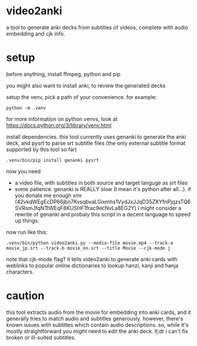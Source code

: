 # video2anki
a tool to generate anki decks from subtitles of videos, complete with audio embedding and cjk info.


# setup
before anything, install ffmpeg, python and pip

you might also want to install anki, to review the generated decks

setup the venv, pick a path of your convenience. for example:
```
python -m .venv
```
for more information on python venvs, look at https://docs.python.org/3/library/venv.html

install dependencies. this tool currently uses genanki to generate the anki deck, and pysrt to parse srt subtitle files (the only external subtitle format supported by this tool so far)
```
.venv/bin/pip install genanki pysrt
```

now you need
- a video file, with subtitles in both source and target languge as srt files
- some patience. genanki is REALLY slow (I mean it's python after all...). if you donate me enough xmr (42vkdWEgEcDP66jbn7KvsqbvaLGixmhs1VydJxJJqD35ZXYfnPjqzsTQ6SVRsmJfqNTtWEqF8KUSHF1frac9ecNvLa8EG2Y) i might consider a rewrite of genanki and probaly this script in a decent language to speed up things.

now run like this:
```
.venv/bin/python video2anki.py --media-file movie.mp4 --track-a movie_jp.srt --track-b movie_en.srt --title Movie --cjk-mode j
```

note that cjk-mode flag? it tells video2anki to generate anki cards with weblinks to popular online dictionaries to lookup hanzi, kanji and hanja characters.

# caution
this tool extracts audio from the movie for embedding into anki cards, and it generally tries to match audio and subtitles generously.
however, there's known issues with subtitles which contain audio descriptions. so, while it's mostly straightforward you *might* need to edit the anki deck.
tl;dr i can't fix broken or ill-suited subtitles.

